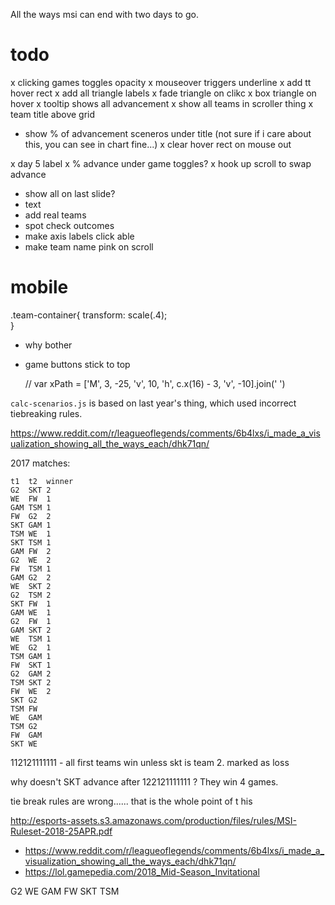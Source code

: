 All the ways msi can end with two days to go.

# todo

x clicking games toggles opacity
x mouseover triggers underline
x add tt hover rect
x add all triangle labels
x fade triangle on clikc
x box triangle on hover
x tooltip shows all advancement
x show all teams in scroller thing
x team title above grid
- show % of advancement sceneros under title (not sure if i care about this, you can see in chart fine...)
x clear hover rect on mouse out

x day 5 label
x % advance under game toggles?
x hook up scroll to swap advance
- show all on last slide?
- text
- add real teams
- spot check outcomes
- make axis labels click able
- make team name pink on scroll

# mobile

.team-container{
  transform: scale(.4);  
}
- why bother
- game buttons stick to top


  // var xPath = ['M', 3, -25, 'v', 10, 'h', c.x(16) - 3, 'v', -10].join(' ')



`calc-scenarios.js` is based on last year's thing, which used incorrect tiebreaking rules. 

https://www.reddit.com/r/leagueoflegends/comments/6b4lxs/i_made_a_visualization_showing_all_the_ways_each/dhk71qn/


2017 matches:

```
t1	t2	winner
G2	SKT	2
WE	FW	1
GAM	TSM	1
FW	G2	2
SKT	GAM	1
TSM	WE	1
SKT	TSM	1
GAM	FW	2
G2	WE	2
FW	TSM	1
GAM	G2	2
WE	SKT	2
G2	TSM	2
SKT	FW	1
GAM	WE	1
G2	FW	1
GAM	SKT	2
WE	TSM	1
WE	G2	1
TSM	GAM	1
FW	SKT	1
G2	GAM	2
TSM	SKT	2
FW	WE	2
SKT	G2
TSM	FW
WE	GAM
TSM	G2
FW	GAM
SKT	WE
```

112121111111 - all first teams win unless skt is team 2. marked as loss


why doesn't SKT advance after 122121111111 ? They win 4 games.

tie break rules are wrong...... that is the whole point of t his

http://esports-assets.s3.amazonaws.com/production/files/rules/MSI-Ruleset-2018-25APR.pdf

- https://www.reddit.com/r/leagueoflegends/comments/6b4lxs/i_made_a_visualization_showing_all_the_ways_each/dhk71qn/
- https://lol.gamepedia.com/2018_Mid-Season_Invitational




G2	WE	GAM	FW	SKT	TSM